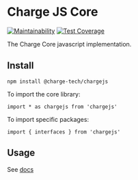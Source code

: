 # Charge JS Core

[![Maintainability](https://api.codeclimate.com/v1/badges/d422bc62ad4026e5288d/maintainability)](https://codeclimate.com/repos/5f7b818a13150c61ba00ab3a/maintainability)
[![Test Coverage](https://api.codeclimate.com/v1/badges/d422bc62ad4026e5288d/test_coverage)](https://codeclimate.com/repos/5f7b818a13150c61ba00ab3a/test_coverage)

The Charge Core javascript implementation.

## Install

`npm install @charge-tech/chargejs`

To import the core library:

`import * as chargejs from 'chargejs'`

To import specific packages:

`import { interfaces } from 'chargejs'`

## Usage

See [docs](./DOCS.md)